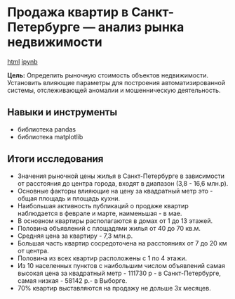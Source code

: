 
# Продажа квартир в Санкт-Петербурге — анализ рынка недвижимости

[html](https://github.com/Lud2022/My-Portfolio/blob/main/Исследование%20данных%20о%20российском%20кинопрокате/Проект%203%20Исследование%20данных%20о%20российском%20кинопрокате.html)    [ipynb](https://github.com/Lud2022/My-Portfolio/blob/main/Исследование%20данных%20о%20российском%20кинопрокате/Проект%203%20Исследование%20данных%20о%20российском%20кинопрокате.ipynb)
 
**Цель:** Определить рыночную стоимость объектов недвижимости. Установить влияющие параметры для построения автоматизированной системы, отслеживающей аномалии и мошенническую деятельность.

## Навыки и инструменты

- библиотека pandas
- библиотека matplotlib

## Итоги исследования

* Значения рыночной цены жилья в Санкт-Петербурге в зависимости от расстояния до центра города, входят в диапазон (3,8 - 16,6 млн.р).
* Основные факторы влияющие на цену за квадратный метр это - общая площадь и площадь кухни.
* Наибольшая активность публикаций о продаже квартир наблюдается в феврале и марте, наименьшая - в мае.
* В основном квартиры располагаются в домах от 1 до 13 этажей.
* Половина объявлений с площадями жилья от 40 до 70 кв.м.
* Средняя цена за квартиру - 7,3 млн.р.
* Большая часть квартир сосредоточена на расстояниях от 7 до 20 км от центра.
* Половина из всех квартир расположены с 1 по 4 этажи.
* Из 10 населенных пунктов с наибольшим числом объявлений самая высокая цена за квадратный метр - 111730 р - в Санкт-Петербурге, самая низкая - 58142 р.- в Выборге.
* 70% квартир выставляются на продажу не дольше 3х месяцев.
